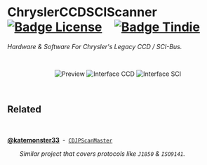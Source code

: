 # ChryslerCCDSCIScanner [![Badge License]][License] [![Badge Tindie]][Tindie]

*Hardware & Software For Chrysler's Legacy CCD / SCI-Bus.*

<br>

<div align = center>

![Preview]
![Interface CCD]
![Interface SCI]

</div>

<br>

## Related

<br>

**[@katemonster33][Kate]** - [`CDJPScanMaster`][CDJPScanMaster]

  *Similar project that covers protocols like `J1850` & `ISO9141`.*


<!----------------------------------------------------------------------------->

[Badge License]: https://img.shields.io/badge/License-GPLv3-blue.svg?style=for-the-badge
[Badge Tindie]: https://img.shields.io/badge/Buy_On_Tindie-17aeb9?style=for-the-badge&logo=shopify&logoColor=white

[Interface SCI]: https://chryslerccdsci.files.wordpress.com/2021/08/gui_sci-bus_pcm_table_01.png
[Interface CCD]: https://chryslerccdsci.files.wordpress.com/2021/08/gui_ccd-bus_table_01.png
[Preview]: https://chryslerccdsci.files.wordpress.com/2021/08/img_20210819_170230_02.jpg

[Tindie]: https://www.tindie.com/products/17595/

[License]: LICENSE

[CDJPScanMaster]: https://github.com/katemonster33/CDJPScanMaster
[Kate]: https://github.com/katemonster33/
